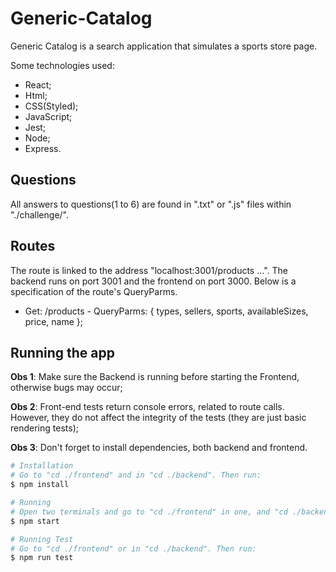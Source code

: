# Generic-Catalog

Generic Catalog is a search application that simulates a sports store page.

Some technologies used:

* React;
* Html;
* CSS(Styled);
* JavaScript;
* Jest;
* Node;
* Express.

## Questions

All answers to questions(1 to 6) are found in ".txt" or ".js" files within "./challenge/".

## Routes

The route is linked to the address "localhost:3001/products ...". The backend runs on port 3001 and the frontend on port 3000. Below is a specification of the route's QueryParms.

* Get: /products - QueryParms: { types, sellers, sports, availableSizes, price, name };

## Running the app

**Obs 1**: Make sure the Backend is running before starting the Frontend, otherwise bugs may occur;

**Obs 2**: Front-end tests return console errors, related to route calls. However, they do not affect the integrity of the tests (they are just basic rendering tests);

**Obs 3**: Don't forget to install dependencies, both backend and frontend.

```bash
# Installation
# Go to "cd ./frontend" and in "cd ./backend". Then run:
$ npm install

# Running
# Open two terminals and go to "cd ./frontend" in one, and "cd ./backend" in the other. Then run on both:
$ npm start

# Running Test
# Go to "cd ./frontend" or in "cd ./backend". Then run:
$ npm run test
```